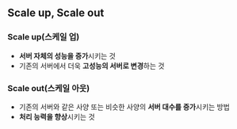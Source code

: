 ##  Scale up, Scale out

### Scale up(스케일 업)

- **서버 자체의 성능을 증가**시키는 것
- 기존의 서버에서 더욱 **고성능의 서버로 변경**하는 것

### Scale out(스케일 아웃)

- 기존의 서버와 같은 사양 또는 비슷한 사양의 **서버 대수를 증가**시키는 방법
- **처리 능력을 향상**시키는 것